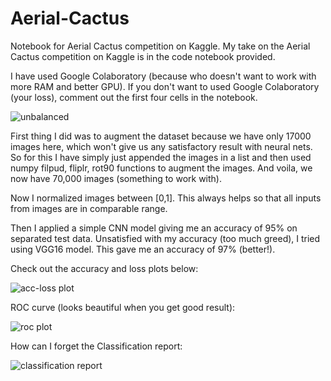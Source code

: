 # Aerial-Cactus
Notebook for Aerial Cactus competition on Kaggle.
My take on the Aerial Cactus competition on Kaggle is in the code notebook provided.

I have used Google Colaboratory (because who doesn't want to work with more RAM and better GPU). If you don't want to used Google Colaboratory (your loss), comment out the first four cells in the notebook.


![unbalanced](https://user-images.githubusercontent.com/29707088/58657651-60fd4c00-833c-11e9-8a68-3cb3431da907.png)

First thing I did was to augment the dataset because we have only 17000 images here, which won't give us any satisfactory result with neural nets. So for this I have simply just appended the images in a list and then used numpy filpud, fliplr, rot90 functions to augment the images. And voila, we now have 70,000 images (something to work with).

Now I normalized images between [0,1]. This always helps so that all inputs from images are in comparable range.

Then I applied a simple CNN model giving me an accuracy of 95% on separated test data.
Unsatisfied with my accuracy (too much greed), I tried using VGG16 model. This gave me an accuracy of 97% (better!).

Check out the accuracy and loss plots  below:

![acc-loss plot](https://user-images.githubusercontent.com/29707088/58657479-f77d3d80-833b-11e9-8ffa-a542642b718f.png)

ROC curve (looks beautiful when you get good result):

![roc plot](https://user-images.githubusercontent.com/29707088/58657522-0fed5800-833c-11e9-9346-292cbec5f754.png)

How can I forget the Classification report:

![classification report](https://user-images.githubusercontent.com/29707088/58657915-eed93700-833c-11e9-8994-f80ee950f38c.PNG)
